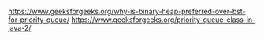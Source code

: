 https://www.geeksforgeeks.org/why-is-binary-heap-preferred-over-bst-for-priority-queue/
https://www.geeksforgeeks.org/priority-queue-class-in-java-2/